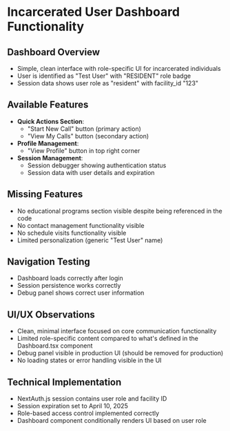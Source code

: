 # Incarcerated User Dashboard Functionality

## Dashboard Overview
- Simple, clean interface with role-specific UI for incarcerated individuals
- User is identified as "Test User" with "RESIDENT" role badge
- Session data shows user role as "resident" with facility_id "123"

## Available Features
- **Quick Actions Section**:
  - "Start New Call" button (primary action)
  - "View My Calls" button (secondary action)
- **Profile Management**:
  - "View Profile" button in top right corner
- **Session Management**:
  - Session debugger showing authentication status
  - Session data with user details and expiration

## Missing Features
- No educational programs section visible despite being referenced in the code
- No contact management functionality visible
- No schedule visits functionality visible
- Limited personalization (generic "Test User" name)

## Navigation Testing
- Dashboard loads correctly after login
- Session persistence works correctly
- Debug panel shows correct user information

## UI/UX Observations
- Clean, minimal interface focused on core communication functionality
- Limited role-specific content compared to what's defined in the Dashboard.tsx component
- Debug panel visible in production UI (should be removed for production)
- No loading states or error handling visible in the UI

## Technical Implementation
- NextAuth.js session contains user role and facility ID
- Session expiration set to April 10, 2025
- Role-based access control implemented correctly
- Dashboard component conditionally renders UI based on user role
